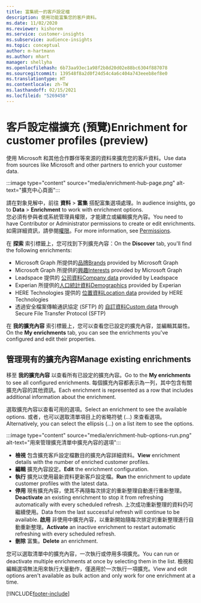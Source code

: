```yaml
---
title: 富集統一的客戶設定檔
description: 使用功能富集您的客戶資料。
ms.date: 11/02/2020
ms.reviewer: kishorem
ms.service: customer-insights
ms.subservice: audience-insights
ms.topic: conceptual
author: m-hartmann
ms.author: mhart
manager: shellyha
ms.openlocfilehash: 6b73aa93ec1a98f2b8d20d02e88bc6304f887078
ms.sourcegitcommit: 139548f8a2d0f24d54c4a6c404a743eeeb8ef8e0
ms.translationtype: HT
ms.contentlocale: zh-TW
ms.lasthandoff: 02/15/2021
ms.locfileid: "5269458"
---
```

# <a name="enrichment-for-customer-profiles-preview"></a><span data-ttu-id="84e08-103">客戶設定檔擴充 (預覽)</span><span class="sxs-lookup"><span data-stu-id="84e08-103">Enrichment for customer profiles (preview)</span></span>

<span data-ttu-id="84e08-104">使用 Microsoft 和其他合作夥伴等來源的資料來擴充您的客戶資料。</span><span class="sxs-lookup"><span data-stu-id="84e08-104">Use data from sources like Microsoft and other partners to enrich your customer data.</span></span>

:::image type="content" source="media/enrichment-hub-page.png" alt-text="擴充中心頁面":::

<span data-ttu-id="84e08-106">請在對象見解中，前往 **資料** > **富集** 搭配富集選項處理。</span><span class="sxs-lookup"><span data-stu-id="84e08-106">In audience insights, go to **Data** > **Enrichment** to work with enrichment options.</span></span>    
<span data-ttu-id="84e08-107">您必須有參與者或系統管理員權限，才能建立或編輯擴充內容。</span><span class="sxs-lookup"><span data-stu-id="84e08-107">You need to have Contributor or Administrator permissions to create or edit enrichments.</span></span> <span data-ttu-id="84e08-108">如需詳細資訊，請參閱[權限](permissions.md)。</span><span class="sxs-lookup"><span data-stu-id="84e08-108">For more information, see [Permissions](permissions.md).</span></span>

<span data-ttu-id="84e08-109">在 **探索** 索引標籤上，您可找到下列擴充內容：</span><span class="sxs-lookup"><span data-stu-id="84e08-109">On the **Discover** tab, you'll find the following enrichments:</span></span>

- <span data-ttu-id="84e08-110">Microsoft Graph 所提供的[品牌](enrichment-microsoft-graph.md)</span><span class="sxs-lookup"><span data-stu-id="84e08-110">[Brands](enrichment-microsoft-graph.md) provided by Microsoft Graph</span></span>
- <span data-ttu-id="84e08-111">Microsoft Graph 所提供的[興趣](enrichment-microsoft-graph.md)</span><span class="sxs-lookup"><span data-stu-id="84e08-111">[Interests](enrichment-microsoft-graph.md) provided by Microsoft Graph</span></span>
- <span data-ttu-id="84e08-112">Leadspace 提供的 [公司資料](enrichment-leadspace.md)</span><span class="sxs-lookup"><span data-stu-id="84e08-112">[Company data](enrichment-leadspace.md) provided by Leadspace</span></span>
- <span data-ttu-id="84e08-113">Experian 所提供的[人口統計資料](enrichment-experian.md)</span><span class="sxs-lookup"><span data-stu-id="84e08-113">[Demographics](enrichment-experian.md) provided by Experian</span></span>
- <span data-ttu-id="84e08-114">HERE Technologies 提供的 [位置資料](enrichment-here.md)</span><span class="sxs-lookup"><span data-stu-id="84e08-114">[Location data](enrichment-here.md) provided by HERE Technologies</span></span>
- <span data-ttu-id="84e08-115">透過安全檔案傳輸通訊協定 (SFTP) 的 [自訂資料](enrichment-SFTP-custom-import.md)</span><span class="sxs-lookup"><span data-stu-id="84e08-115">[Custom data](enrichment-SFTP-custom-import.md) through Secure File Transfer Protocol (SFTP)</span></span>

<span data-ttu-id="84e08-116">在 **我的擴充內容** 索引標籤上，您可以查看您已設定的擴充內容，並編輯其屬性。</span><span class="sxs-lookup"><span data-stu-id="84e08-116">On the **My enrichments** tab, you can see the enrichments you've configured and edit their properties.</span></span>

## <a name="manage-existing-enrichments"></a><span data-ttu-id="84e08-117">管理現有的擴充內容</span><span class="sxs-lookup"><span data-stu-id="84e08-117">Manage existing enrichments</span></span>

<span data-ttu-id="84e08-118">移至 **我的擴充內容** 以查看所有已設定的擴充內容。</span><span class="sxs-lookup"><span data-stu-id="84e08-118">Go to the **My enrichments** to see all configured enrichments.</span></span> <span data-ttu-id="84e08-119">每個擴充內容都表示為一列，其中包含有關擴充內容的其他資訊。</span><span class="sxs-lookup"><span data-stu-id="84e08-119">Each enrichment is represented as a row that includes additional information about the enrichment.</span></span>

<span data-ttu-id="84e08-120">選取擴充內容以查看可用的選項。</span><span class="sxs-lookup"><span data-stu-id="84e08-120">Select an enrichment to see the available options.</span></span> <span data-ttu-id="84e08-121">或者，也可以選取清單項目上的省略符號 (...) 來查看選項。</span><span class="sxs-lookup"><span data-stu-id="84e08-121">Alternatively, you can select the ellipsis (...) on a list item to see the options.</span></span>

:::image type="content" source="media/enrichment-hub-options-run.png" alt-text="用來管理擴充清單中擴充內容的選項":::

- <span data-ttu-id="84e08-123">**檢視** 包含擴充客戶設定檔數目的擴充內容詳細資料。</span><span class="sxs-lookup"><span data-stu-id="84e08-123">**View** enrichment details with the number of enriched customer profiles.</span></span>
- <span data-ttu-id="84e08-124">**編輯** 擴充內容設定。</span><span class="sxs-lookup"><span data-stu-id="84e08-124">**Edit** the enrichment configuration.</span></span>
- <span data-ttu-id="84e08-125">**執行** 擴充以使用最新資料更新客戶設定檔。</span><span class="sxs-lookup"><span data-stu-id="84e08-125">**Run** the enrichment to update customer profiles with the latest data.</span></span>
- <span data-ttu-id="84e08-126">**停用** 現有擴充內容，使其不再隨每次排定的重新整理自動進行重新整理。</span><span class="sxs-lookup"><span data-stu-id="84e08-126">**Deactivate** an existing enrichment to stop it from refreshing automatically with every scheduled refresh.</span></span> <span data-ttu-id="84e08-127">上次成功重新整理的資料仍可繼續使用。</span><span class="sxs-lookup"><span data-stu-id="84e08-127">Data from the last successful refresh will continue to be available.</span></span> <span data-ttu-id="84e08-128">**啟用** 非使用中擴充內容，以重新開始隨每次排定的重新整理進行自動重新整理。</span><span class="sxs-lookup"><span data-stu-id="84e08-128">**Activate** an inactive enrichment to restart automatic refreshing with every scheduled refresh.</span></span>
- <span data-ttu-id="84e08-129">**刪除** 富集。</span><span class="sxs-lookup"><span data-stu-id="84e08-129">**Delete** an enrichment.</span></span>

<span data-ttu-id="84e08-130">您可以選取清單中的擴充內容，一次執行或停用多項擴充。</span><span class="sxs-lookup"><span data-stu-id="84e08-130">You can run or deactivate multiple enrichments at once by selecting them in the list.</span></span> <span data-ttu-id="84e08-131">檢視和編輯選項無法用來執行大量動作，僅適用於一次執行一項擴充。</span><span class="sxs-lookup"><span data-stu-id="84e08-131">View and edit options aren't available as bulk action and only work for one enrichment at a time.</span></span>


[!INCLUDE[footer-include](../includes/footer-banner.md)]